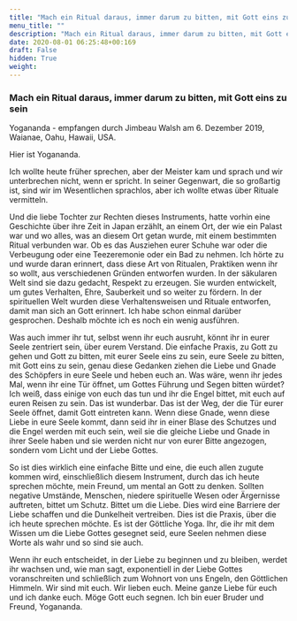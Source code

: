 ```yaml
---
title: "Mach ein Ritual daraus, immer darum zu bitten, mit Gott eins zu sein"
menu_title: ""
description: "Mach ein Ritual daraus, immer darum zu bitten, mit Gott eins zu sein"
date: 2020-08-01 06:25:48+00:169
draft: False
hidden: True
weight:
---
```

### Mach ein Ritual daraus, immer darum zu bitten, mit Gott eins zu sein

Yogananda - empfangen durch Jimbeau Walsh am 6. Dezember 2019, Waianae, Oahu, Hawaii, USA.

Hier ist Yogananda.

Ich wollte heute früher sprechen, aber der Meister kam und sprach und wir unterbrechen nicht, wenn er spricht. In seiner Gegenwart, die so großartig ist, sind wir im Wesentlichen sprachlos, aber ich wollte etwas über Rituale vermitteln.

Und die liebe Tochter zur Rechten dieses Instruments, hatte vorhin eine Geschichte über ihre Zeit in Japan erzählt, an einem Ort, der wie ein Palast war und wo alles, was an diesem Ort getan wurde, mit einem bestimmten Ritual verbunden war. Ob es das Ausziehen eurer Schuhe war oder die Verbeugung oder eine Teezeremonie oder ein Bad zu nehmen. Ich hörte zu und wurde daran erinnert, dass diese Art von Ritualen, Praktiken wenn ihr so wollt, aus verschiedenen Gründen entworfen wurden. In der säkularen Welt sind sie dazu gedacht, Respekt zu erzeugen. Sie wurden entwickelt, um gutes Verhalten, Ehre, Sauberkeit und so weiter zu fördern. In der spirituellen Welt wurden diese Verhaltensweisen und Rituale entworfen, damit man sich an Gott erinnert. Ich habe schon einmal darüber gesprochen. Deshalb möchte ich es noch ein wenig ausführen.

Was auch immer ihr tut, selbst wenn ihr euch ausruht, könnt ihr in eurer Seele zentriert sein, über eurem Verstand. Die einfache Praxis, zu Gott zu gehen und Gott zu bitten, mit eurer Seele eins zu sein, eure Seele zu bitten, mit Gott eins zu sein, genau diese Gedanken ziehen die Liebe und Gnade des Schöpfers in eure Seele und heben euch an. Was wäre, wenn ihr jedes Mal, wenn ihr eine Tür öffnet, um Gottes Führung und Segen bitten würdet? Ich weiß, dass einige von euch das tun und ihr die Engel bittet, mit euch auf euren Reisen zu sein. Das ist wunderbar. Das ist der Weg, der die Tür eurer Seele öffnet, damit Gott eintreten kann. Wenn diese Gnade, wenn diese Liebe in eure Seele kommt, dann seid ihr in einer Blase des Schutzes und die Engel werden mit euch sein, weil sie die gleiche Liebe und Gnade in ihrer Seele haben und sie werden nicht nur von eurer Bitte angezogen, sondern vom Licht und der Liebe Gottes.

So ist dies wirklich eine einfache Bitte und eine, die euch allen zugute kommen wird, einschließlich diesem Instrument, durch das ich heute sprechen möchte, mein Freund, um mental an Gott zu denken. Sollten negative Umstände, Menschen, niedere spirituelle Wesen oder Ärgernisse auftreten, bittet um Schutz. Bittet um die Liebe. Dies wird eine Barriere der Liebe schaffen und die Dunkelheit vertreiben. Dies ist die Praxis, über die ich heute sprechen möchte. Es ist der Göttliche Yoga. Ihr, die ihr mit dem Wissen um die Liebe Gottes gesegnet seid, eure Seelen nehmen diese Worte als wahr und so sind sie auch.

Wenn ihr euch entscheidet, in der Liebe zu beginnen und zu bleiben, werdet ihr wachsen und, wie man sagt, exponentiell in der Liebe Gottes voranschreiten und schließlich zum Wohnort von uns Engeln, den Göttlichen Himmeln. Wir sind mit euch. Wir lieben euch. Meine ganze Liebe für euch und ich danke euch. Möge Gott euch segnen. Ich bin euer Bruder und Freund, Yogananda.

